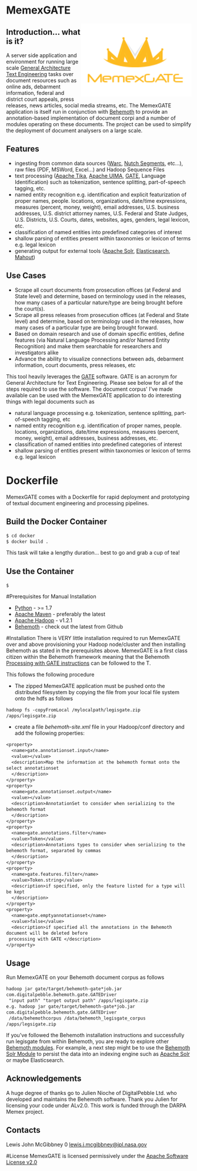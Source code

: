 # MemexGATE

<img src="./logo/logo.png" align="right" width="300" />

Introduction... what is it?
------------------------
A server side application and environment for running large scale [General Architecture Text Engineering](https://gate.ac.uk/) tasks over document resources such as online ads, debarment information, federal and district court appeals, press releases, news articles, social media streams, etc. The MemexGATE application is itself run in conjunction with [Behemoth](https://github.com/DigitalPebble/behemoth) to provide an annotation-based implementation of document corpi and a number of modules operating on these documents. The project can be used to simplify the deployment of document analysers on a large scale.

Features
---------
 * ingesting from common data sources ([Warc](http://www.digitalpreservation.gov/formats/fdd/fdd000236.shtml), [Nutch Segments](http://nutch.apache.org), etc...), raw files (PDF, MSWord, Excel...) and Hadoop Sequence Files
 * text processing ([Apache Tika](http://tika.apache.org), [Apache UIMA](http://uima.apache.org), [GATE](https://gate.ac.uk), Language Identification) such as tokenization, sentence splitting, part-of-speech tagging, etc.
 * named entity recognition e.g. identification and explicit featurization of proper names, people. locations, organizations, date/time expressions, measures (percent, money, weight), email addresses, U.S. business addresses, U.S. district attorney names, U.S. Federal and State Judges, U.S. Districts, U.S. Courts, dates, websites, ages, genders, legal lexicon, etc.
 * classification of named entities into predefined categories of interest
 * shallow parsing of entities present within taxonomies or lexicon of terms e.g. legal lexicon
 * generating output for external tools ([Apache Solr](http://lucene.apache.org/solr), [Elasticsearch](https://www.elastic.co/), [Mahout](http://mahout.apache.org))

Use Cases
----------
 * Scrape all court documents from prosecution offices (at Federal and State level) and determine, based on terminology used in the releases, how many cases of a particular nature/type are being brought before the court(s).
 * Scrape all press releases from prosecution offices (at Federal and State level) and determine, based on terminology used in the releases, how many cases of a particular type are being brought forward.
 * Based on domain research and use of domain specific entities, define features (via Natural Language Processing and/or Named Entity Recognition) and make them searchable for researchers and investigators alike
 * Advance the ability to visualize connections between ads, debarment information, court documents, press releases, etc 

This tool heavily leverages the [GATE](http://gate.ac.uk) software. GATE is an acronym for General Architecture for Text Engineering.
Please see below for all of the steps required to use the software. 
The document corpus' I've made available can be used with the MemexGATE application to do interesting things with legal documents such as

 * natural language processing e.g. tokenization, sentence splitting, part-of-speech tagging, etc
 * named entity recognition e.g. identification of proper names, people. locations, organizations, date/time expressions, measures (percent, money, weight), email addresses, business addresses, etc.
 * classification of named entities into predefined categories of interest
 * shallow parsing of entities present within taxonomies or lexicon of terms e.g. legal lexicon

# Dockerfile
MemexGATE comes with a Dockerfile for rapid deployment and prototyping of textual document engineering and processing pipelines.

## Build the Docker Container
```
$ cd docker
$ docker build . 
``` 
This task will take a lengthy duration... best to go and grab a cup of tea!

## Use the Container
```
$ 
```

#Prerequisites for Manual Installation

 * [Python](https://www.python.org/) - >= 1.7
 * [Apache Maven](http://mavem.apache.org) - preferably the latest
 * [Apache Hadoop](http://hadoop.apache.org) - v1.2.1
 * [Behemoth](https://github.com/DigitalPebble/behemoth) - check out the latest from Github

#Installation
There is VERY little installation required to run MemexGATE over and above provisioning your Hadoop node/cluster and then installing Behemoth as stated in the prerequisites above. 
MemexGATE is a first class citizen within the Behemoth framework meaning that the Behemoth [Processing with GATE instructions](https://github.com/DigitalPebble/behemoth/wiki/tutorial#processing-with-gate) can be followed to the T. 

This follows the following procedure
 * The zipped MemexGATE application must be pushed onto the distributed filesystem by copying the file from your local file system onto the hdfs as follows
```
hadoop fs -copyFromLocal /mylocalpath/legisgate.zip /apps/legisgate.zip
``` 
 * create a file *behemoth-site.xml* file in your Hadoop/conf directory and add the following properties:
```
<property>
  <name>gate.annotationset.input</name>
  <value></value>
  <description>Map the information at the behemoth format onto the select annotationset 
  </description>
</property>
<property>
  <name>gate.annotationset.output</name>
  <value></value>
  <description>AnnotationSet to consider when serializing to the behemoth format
  </description>
</property>
<property>
  <name>gate.annotations.filter</name>
  <value>Token</value>
  <description>Annotations types to consider when serializing to the behemoth format, separated by commas 
  </description>
</property>
<property>
  <name>gate.features.filter</name>
  <value>Token.string</value>
  <description>if specified, only the feature listed for a type will be kept
  </description>
</property>
<property>
  <name>gate.emptyannotationset</name>
  <value>false</value>
  <description>if specified all the annotations in the Behemoth document will be deleted before
 processing with GATE </description>
</property>
```
 
Usage
------
Run MemexGATE on your Behemoth document corpus as follows
```
hadoop jar gate/target/behemoth-gate*job.jar com.digitalpebble.behemoth.gate.GATEDriver 
 "input path" "target output path" /apps/legisgate.zip
e.g. hadoop jar gate/target/behemoth-gate*job.jar com.digitalpebble.behemoth.gate.GATEDriver 
 /data/behemothcorpus /data/behemoth_legisgate_corpus /apps/legsigate.zip
```
If you've followed the Behemoth installation instructions and successfully run legisgate from within Behemoth, you are ready to explore other [Behemoth modules](https://github.com/DigitalPebble/behemoth/wiki/Behemoth-Modules). 
For example, a next step might be to use the [Behemoth Solr Module](https://github.com/DigitalPebble/behemoth/wiki/Solr-module) to persist the data into an indexing engine such as [Apache Solr](http://lucene.apache.org/solr) or maybe Elasticsearch.

Acknowledgements
-----------------
A huge degree of thanks go to Julien Nioche of DigitalPebble Ltd. who developed and maintains the Behemoth software. Thank you Julien for licensing your code under ALv2.0.
This work is funded through the DARPA Memex project.

Contacts
---------
Lewis John McGibbney 0 lewis.j.mcgibbney@jpl.nasa.gov

#License
MemexGATE is licensed permissively under the [Apache Software License v2.0](http://www.apache.org/licenses/LICENSE-2.0)
